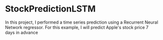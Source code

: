 # StockPredictionLSTM
In this project, I performed a time series prediction using a Recurrent Neural Network regressor. For this example, I will predict Apple's stock price 7 days in advance
